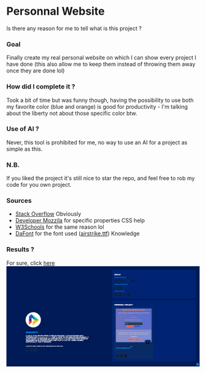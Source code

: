 # Personnal Website
Is there any reason for me to tell what is this project ?

### Goal
Finally create my real personal website on which I can show every project I have done (this also allow me to keep them
instead of throwing them away once they are done lol)

### How did I complete it ?
Took a bit of time but was funny though, having the possibility to use both my favorite color (blue and orange) is good
for productivity - I'm talking about the liberty not about those specific color btw.

### Use of AI ?
Never, this tool is prohibited for me, no way to use an AI for a project as simple as this.

### N.B.
If you liked the project it's still nice to star the repo, and feel free to rob my code for you own project.

### Sources
- [Stack Overflow](https://stackoverflow.com/) Obviously
- [Developer Mozzila](https://developer.mozilla.org/) for specific properties CSS help 
- [W3Schools](https://w3schools.com) for the same reason lol
- [DaFont](https://dafont.com) for the font used ([airstrike.ttf](fonts/airstrike.ttf))
Knowledge

### Results ?
For sure, click [here](https://didoub74-off.github.io/didoub74frWebsite/)
![](images\demo.png)